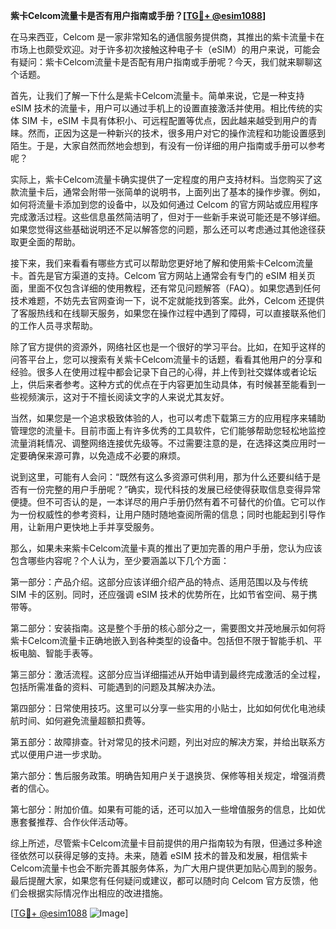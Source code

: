 **紫卡Celcom流量卡是否有用户指南或手册？[[TG💪+ @esim1088](https://t.me/s/esim1088)]**

在马来西亚，Celcom 是一家非常知名的通信服务提供商，其推出的紫卡流量卡在市场上也颇受欢迎。对于许多初次接触这种电子卡（eSIM）的用户来说，可能会有疑问：紫卡Celcom流量卡是否配有用户指南或手册呢？今天，我们就来聊聊这个话题。

首先，让我们了解一下什么是紫卡Celcom流量卡。简单来说，它是一种支持 eSIM 技术的流量卡，用户可以通过手机上的设置直接激活并使用。相比传统的实体 SIM 卡，eSIM 卡具有体积小、可远程配置等优点，因此越来越受到用户的青睐。然而，正因为这是一种新兴的技术，很多用户对它的操作流程和功能设置感到陌生。于是，大家自然而然地会想到，有没有一份详细的用户指南或手册可以参考呢？

实际上，紫卡Celcom流量卡确实提供了一定程度的用户支持材料。当您购买了这款流量卡后，通常会附带一张简单的说明书，上面列出了基本的操作步骤。例如，如何将流量卡添加到您的设备中，以及如何通过 Celcom 的官方网站或应用程序完成激活过程。这些信息虽然简洁明了，但对于一些新手来说可能还是不够详细。如果您觉得这些基础说明还不足以解答您的问题，那么还可以考虑通过其他途径获取更全面的帮助。

接下来，我们来看看有哪些方式可以帮助您更好地了解和使用紫卡Celcom流量卡。首先是官方渠道的支持。Celcom 官方网站上通常会有专门的 eSIM 相关页面，里面不仅包含详细的使用教程，还有常见问题解答（FAQ）。如果您遇到任何技术难题，不妨先去官网查询一下，说不定就能找到答案。此外，Celcom 还提供了客服热线和在线聊天服务，如果您在操作过程中遇到了障碍，可以直接联系他们的工作人员寻求帮助。

除了官方提供的资源外，网络社区也是一个很好的学习平台。比如，在知乎这样的问答平台上，您可以搜索有关紫卡Celcom流量卡的话题，看看其他用户的分享和经验。很多人在使用过程中都会记录下自己的心得，并上传到社交媒体或者论坛上，供后来者参考。这种方式的优点在于内容更加生动具体，有时候甚至能看到一些视频演示，这对于不擅长阅读文字的人来说尤其友好。

当然，如果您是一个追求极致体验的人，也可以考虑下载第三方的应用程序来辅助管理您的流量卡。目前市面上有许多优秀的工具软件，它们能够帮助您轻松地监控流量消耗情况、调整网络连接优先级等。不过需要注意的是，在选择这类应用时一定要确保来源可靠，以免造成不必要的麻烦。

说到这里，可能有人会问：“既然有这么多资源可供利用，那为什么还要纠结于是否有一份完整的用户手册呢？”确实，现代科技的发展已经使得获取信息变得异常便捷。但不可否认的是，一本详尽的用户手册仍然有着不可替代的价值。它可以作为一份权威性的参考资料，让用户随时随地查阅所需的信息；同时也能起到引导作用，让新用户更快地上手并享受服务。

那么，如果未来紫卡Celcom流量卡真的推出了更加完善的用户手册，您认为应该包含哪些内容呢？个人认为，至少要涵盖以下几个方面：

第一部分：产品介绍。这部分应该详细介绍产品的特点、适用范围以及与传统 SIM 卡的区别。同时，还应强调 eSIM 技术的优势所在，比如节省空间、易于携带等。

第二部分：安装指南。这是整个手册的核心部分之一，需要图文并茂地展示如何将紫卡Celcom流量卡正确地嵌入到各种类型的设备中。包括但不限于智能手机、平板电脑、智能手表等。

第三部分：激活流程。这部分应当详细描述从开始申请到最终完成激活的全过程，包括所需准备的资料、可能遇到的问题及其解决办法。

第四部分：日常使用技巧。这里可以分享一些实用的小贴士，比如如何优化电池续航时间、如何避免流量超额扣费等。

第五部分：故障排查。针对常见的技术问题，列出对应的解决方案，并给出联系方式以便用户进一步求助。

第六部分：售后服务政策。明确告知用户关于退换货、保修等相关规定，增强消费者的信心。

第七部分：附加价值。如果有可能的话，还可以加入一些增值服务的信息，比如优惠套餐推荐、合作伙伴活动等。

综上所述，尽管紫卡Celcom流量卡目前提供的用户指南较为有限，但通过多种途径依然可以获得足够的支持。未来，随着 eSIM 技术的普及和发展，相信紫卡Celcom流量卡也会不断完善其服务体系，为广大用户提供更加贴心周到的服务。最后提醒大家，如果您有任何疑问或建议，都可以随时向 Celcom 官方反馈，他们会根据实际情况作出相应的改进措施。

[[TG💪+ @esim1088](https://t.me/s/esim1088) ![Image](https://i.postimg.cc/4NQfJmqS/Snipaste-2025-05-13-00-14-12.png)]